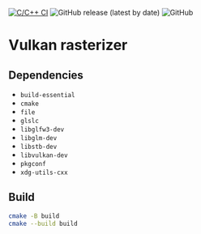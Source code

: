 [![C/C++ CI](https://github.com/otreblan/vulkan-hello/workflows/C/C++%20CI/badge.svg)](https://github.com/otreblan/vulkan-hello/actions?query=workflow%3A%22C%2FC%2B%2B+CI%22)
![GitHub release (latest by date)](https://img.shields.io/github/v/release/otreblan/vulkan-hello?logo=github)
![GitHub](https://img.shields.io/github/license/otreblan/vulkan-hello?logo=gnu)

# Vulkan rasterizer

## Dependencies

* `build-essential`
* `cmake`
* `file`
* `glslc`
* `libglfw3-dev`
* `libglm-dev`
* `libstb-dev`
* `libvulkan-dev`
* `pkgconf`
* `xdg-utils-cxx`

## Build
``` bash
cmake -B build
cmake --build build
```
